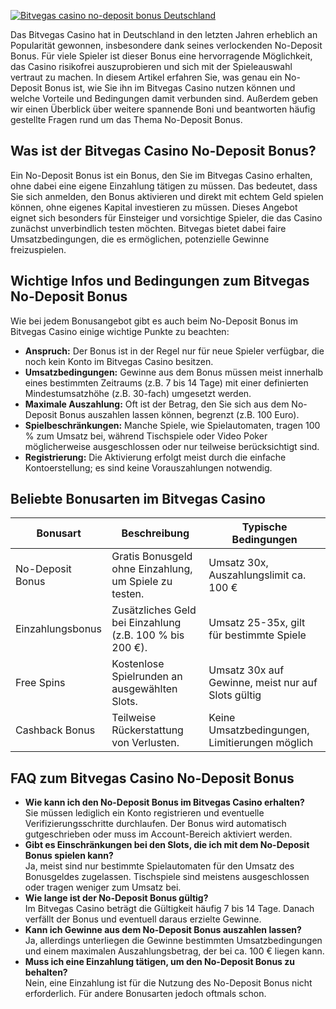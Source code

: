[![Bitvegas casino no-deposit bonus Deutschland](https://123-caf.pages.dev/gitsignup.png)](https://vrmoo.ru/Bt82HjjY)

<p>Das Bitvegas Casino hat in Deutschland in den letzten Jahren erheblich an Popularität gewonnen, insbesondere dank seines verlockenden No-Deposit Bonus. Für viele Spieler ist dieser Bonus eine hervorragende Möglichkeit, das Casino risikofrei auszuprobieren und sich mit der Spieleauswahl vertraut zu machen. In diesem Artikel erfahren Sie, was genau ein No-Deposit Bonus ist, wie Sie ihn im Bitvegas Casino nutzen können und welche Vorteile und Bedingungen damit verbunden sind. Außerdem geben wir einen Überblick über weitere spannende Boni und beantworten häufig gestellte Fragen rund um das Thema No-Deposit Bonus.</p>  <h2>Was ist der Bitvegas Casino No-Deposit Bonus?</h2> <p>Ein No-Deposit Bonus ist ein Bonus, den Sie im Bitvegas Casino erhalten, ohne dabei eine eigene Einzahlung tätigen zu müssen. Das bedeutet, dass Sie sich anmelden, den Bonus aktivieren und direkt mit echtem Geld spielen können, ohne eigenes Kapital investieren zu müssen. Dieses Angebot eignet sich besonders für Einsteiger und vorsichtige Spieler, die das Casino zunächst unverbindlich testen möchten. Bitvegas bietet dabei faire Umsatzbedingungen, die es ermöglichen, potenzielle Gewinne freizuspielen.</p>  <h2>Wichtige Infos und Bedingungen zum Bitvegas No-Deposit Bonus</h2> <p>Wie bei jedem Bonusangebot gibt es auch beim No-Deposit Bonus im Bitvegas Casino einige wichtige Punkte zu beachten:</p> <ul>   <li><strong>Anspruch:</strong> Der Bonus ist in der Regel nur für neue Spieler verfügbar, die noch kein Konto im Bitvegas Casino besitzen.</li>   <li><strong>Umsatzbedingungen:</strong> Gewinne aus dem Bonus müssen meist innerhalb eines bestimmten Zeitraums (z.B. 7 bis 14 Tage) mit einer definierten Mindestumsatzhöhe (z.B. 30-fach) umgesetzt werden.</li>   <li><strong>Maximale Auszahlung:</strong> Oft ist der Betrag, den Sie sich aus dem No-Deposit Bonus auszahlen lassen können, begrenzt (z.B. 100 Euro).</li>   <li><strong>Spielbeschränkungen:</strong> Manche Spiele, wie Spielautomaten, tragen 100 % zum Umsatz bei, während Tischspiele oder Video Poker möglicherweise ausgeschlossen oder nur teilweise berücksichtigt sind.</li>   <li><strong>Registrierung:</strong> Die Aktivierung erfolgt meist durch die einfache Kontoerstellung; es sind keine Vorauszahlungen notwendig.</li> </ul>  <h2>Beliebte Bonusarten im Bitvegas Casino</h2> <table>   <thead>     <tr>       <th>Bonusart</th>       <th>Beschreibung</th>       <th>Typische Bedingungen</th>     </tr>   </thead>   <tbody>     <tr>       <td>No-Deposit Bonus</td>       <td>Gratis Bonusgeld ohne Einzahlung, um Spiele zu testen.</td>       <td>Umsatz 30x, Auszahlungslimit ca. 100 €</td>     </tr>     <tr>       <td>Einzahlungsbonus</td>       <td>Zusätzliches Geld bei Einzahlung (z.B. 100 % bis 200 €).</td>       <td>Umsatz 25-35x, gilt für bestimmte Spiele</td>     </tr>     <tr>       <td>Free Spins</td>       <td>Kostenlose Spielrunden an ausgewählten Slots.</td>       <td>Umsatz 30x auf Gewinne, meist nur auf Slots gültig</td>     </tr>     <tr>       <td>Cashback Bonus</td>       <td>Teilweise Rückerstattung von Verlusten.</td>       <td>Keine Umsatzbedingungen, Limitierungen möglich</td>     </tr>   </tbody> </table>  <h2>FAQ zum Bitvegas Casino No-Deposit Bonus</h2> <ul>   <li><strong>Wie kann ich den No-Deposit Bonus im Bitvegas Casino erhalten?</strong><br>Sie müssen lediglich ein Konto registrieren und eventuelle Verifizierungsschritte durchlaufen. Der Bonus wird automatisch gutgeschrieben oder muss im Account-Bereich aktiviert werden.</li>   <li><strong>Gibt es Einschränkungen bei den Slots, die ich mit dem No-Deposit Bonus spielen kann?</strong><br>Ja, meist sind nur bestimmte Spielautomaten für den Umsatz des Bonusgeldes zugelassen. Tischspiele sind meistens ausgeschlossen oder tragen weniger zum Umsatz bei.</li>   <li><strong>Wie lange ist der No-Deposit Bonus gültig?</strong><br>Im Bitvegas Casino beträgt die Gültigkeit häufig 7 bis 14 Tage. Danach verfällt der Bonus und eventuell daraus erzielte Gewinne.</li>   <li><strong>Kann ich Gewinne aus dem No-Deposit Bonus auszahlen lassen?</strong><br>Ja, allerdings unterliegen die Gewinne bestimmten Umsatzbedingungen und einem maximalen Auszahlungsbetrag, der bei ca. 100 € liegen kann.</li>   <li><strong>Muss ich eine Einzahlung tätigen, um den No-Deposit Bonus zu behalten?</strong><br>Nein, eine Einzahlung ist für die Nutzung des No-Deposit Bonus nicht erforderlich. Für andere Bonusarten jedoch oftmals schon.</li> </ul>